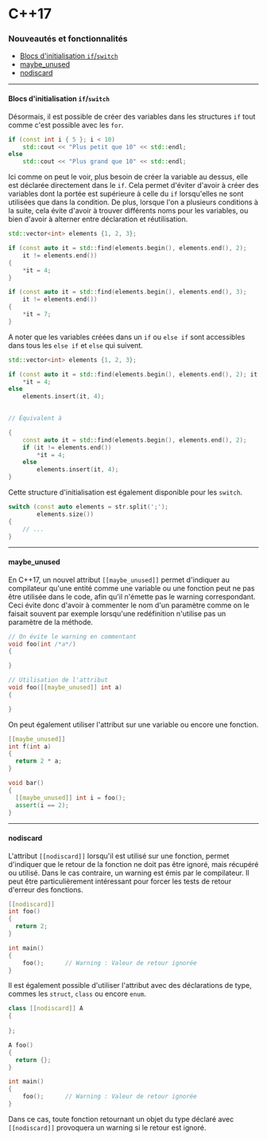 # C++17
### Nouveautés et fonctionnalités

- [Blocs d'initialisation `if`/`switch`](#if_init_statements)
- [maybe_unused](#maybe_unused)
- [nodiscard](#nodiscard)

---

#### Blocs d'initialisation `if`/`switch` <a id="if_init_statements"></a>

Désormais, il est possible de créer des variables dans les structures `if` tout comme c'est possible avec les `for`.

```cpp
if (const int i { 5 }; i < 10)
    std::cout << "Plus petit que 10" << std::endl;
else
    std::cout << "Plus grand que 10" << std::endl;    
```

Ici comme on peut le voir, plus besoin de créer la variable au dessus, elle est déclarée directement dans le `if`.
Cela permet d'éviter d'avoir à créer des variables dont la portée est supérieure à celle du `if` lorsqu'elles ne sont utilisées que dans la condition. De plus, lorsque l'on a plusieurs conditions à la suite, cela évite d'avoir à trouver différents noms pour les variables, ou bien d'avoir à alterner entre déclaration et réutilisation.

```cpp
std::vector<int> elements {1, 2, 3};

if (const auto it = std::find(elements.begin(), elements.end(), 2);
    it != elements.end())
{
    *it = 4;
}

if (const auto it = std::find(elements.begin(), elements.end(), 3);
    it != elements.end())
{
    *it = 7;
}
```

A noter que les variables créées dans un `if` ou `else if` sont accessibles dans tous les `else if` et `else` qui suivent.

```cpp
std::vector<int> elements {1, 2, 3};

if (const auto it = std::find(elements.begin(), elements.end(), 2); it != elements.end())
    *it = 4;
else
    elements.insert(it, 4);
    

// Équivalent à

{
    const auto it = std::find(elements.begin(), elements.end(), 2);
    if (it != elements.end())
        *it = 4;
    else
        elements.insert(it, 4);
}    
```

Cette structure d'initialisation est également disponible pour les `switch`.

```cpp
switch (const auto elements = str.split(';');
        elements.size())
{
    // ...
}
```

---

#### maybe_unused <a id="maybe_unused"></a>

En C++17, un nouvel attribut `[[maybe_unused]]` permet d'indiquer au compilateur qu'une entité comme une variable ou une fonction peut ne pas être utilisée dans le code, afin qu'il n'émette pas le warning correspondant. Ceci évite donc d'avoir à commenter le nom d'un paramètre comme on le faisait souvent par exemple lorsqu'une redéfinition n'utilise pas un paramètre de la méthode.

```cpp
// On évite le warning en commentant
void foo(int /*a*/)
{

}

// Utilisation de l'attribut
void foo([[maybe_unused]] int a)
{

}
```

On peut également utiliser l'attribut sur une variable ou encore une fonction.

```cpp
[[maybe_unused]]
int f(int a)
{
  return 2 * a;
}

void bar()
{
  [[maybe_unused]] int i = foo();
  assert(i == 2);
}
```

---

#### nodiscard <a id="nodiscard"></a>

L'attribut `[[nodiscard]]` lorsqu'il est utilisé sur une fonction, permet d'indiquer que le retour de la fonction ne doit pas être ignoré, mais récupéré ou utilisé. Dans le cas contraire, un warning est émis par le compilateur. Il peut être particulièrement intéressant pour forcer les tests de retour d'erreur des fonctions.

```cpp
[[nodiscard]]
int foo()
{
  return 2;
}

int main()
{
	foo();      // Warning : Valeur de retour ignorée
}
```

Il est également possible d'utiliser l'attribut avec des déclarations de type, commes les `struct`, `class` ou encore `enum`.

```cpp
class [[nodiscard]] A 
{
  
};

A foo()
{
  return {};
}

int main()
{
	foo();      // Warning : Valeur de retour ignorée
}
```

Dans ce cas, toute fonction retournant un objet du type déclaré avec `[[nodiscard]]` provoquera un warning si le retour est ignoré.

